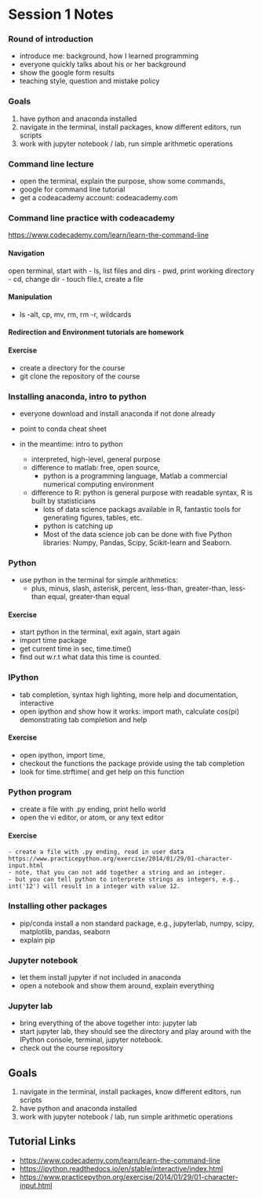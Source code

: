 # Session 1 Notes 
### Round of introduction
- introduce me: background, how I learned programming 
- everyone quickly talks about his or her background
- show the google form results
- teaching style, question and mistake policy

### Goals 
1) have python and anaconda installed 
2) navigate in the terminal, install packages, know different editors, run scripts 
3) work with jupyter notebook / lab, run simple arithmetic operations

### Command line lecture 
- open the terminal, explain the purpose, show some commands, 
- google for command line tutorial
- get a codeacademy account: codeacademy.com 

### Command line practice with codeacademy
https://www.codecademy.com/learn/learn-the-command-line
#### Navigation
open terminal, start with 
	- ls, list files and dirs
	- pwd, print working directory
	- cd, change dir
	- touch file.t, create a file
#### Manipulation 
- ls -alt, cp, mv, rm, rm -r, wildcards 

#### Redirection and Environment tutorials are homework

#### Exercise 
- create a directory for the course 
- git clone the repository of the course 

### Installing anaconda, intro to python
- everyone download and install anaconda if not done already 
- point to conda cheat sheet 

- in the meantime: intro to python
	- interpreted, high-level, general purpose
	- difference to matlab: free, open source, 
		- python is a programming language, Matlab a commercial numerical computing environment 
	- difference to R: python is general purpose with readable syntax, R is built by statisticians 
		- lots of data science packags available in R, fantastic tools for generating figures, tables, etc. 
		- python is catching up 
		- Most of the data science job can be done with five Python libraries: Numpy, Pandas, Scipy, Scikit-learn and Seaborn. 
		
### Python 
- use python in the terminal for simple arithmetics: 
	- plus, minus, slash, asterisk, percent, less-than, greater-than, less-than equal, greater-than equal

#### Exercise 
- start python in the terminal, exit again, start again
- import time package 
- get current time in sec, time.time()
- find out w.r.t what data this time is counted. 

### IPython
- tab completion, syntax high lighting, more help and documentation, interactive
- open ipython and show how it works: import math, calculate cos(pi) demonstrating tab completion and help

#### Exercise 
- open ipython, import time, 
- checkout the functions the package provide using the tab completion 
- look for time.strftime( and get help on this function

### Python program
- create a file with .py ending, print hello world 
- open the vi editor, or atom, or any text editor

#### Exercise 
	- create a file with .py ending, read in user data
	https://www.practicepython.org/exercise/2014/01/29/01-character-input.html
	- note, that you can not add together a string and an integer. 
	- but you can tell python to interprete strings as integers, e.g., int('12') will result in a integer with value 12. 

### Installing other packages 
- pip/conda install a non standard package, e.g., jupyterlab, numpy, scipy, matplotlib, pandas, seaborn
- explain pip 

### Jupyter notebook
- let them install jupyter if not included in anaconda 
- open a notebook and show them around, explain everything

### Jupyter lab 
- bring everything of the above together into: jupyter lab
- start jupyter lab, they should see the directory and play around with the IPython console, terminal, jupyter notebook. 
- check out the course repository

## Goals 
1) navigate in the terminal, install packages, know different editors, run scripts 
2) have python and anaconda installed
3) work with jupyter notebook / lab, run simple arithmetic operations

## Tutorial Links
- https://www.codecademy.com/learn/learn-the-command-line
- https://ipython.readthedocs.io/en/stable/interactive/index.html
- https://www.practicepython.org/exercise/2014/01/29/01-character-input.html

